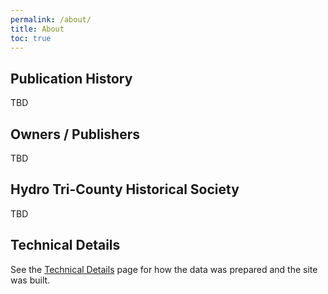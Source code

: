 ```yaml
---
permalink: /about/
title: About
toc: true
---
```


## Publication History

TBD

## Owners / Publishers

TBD

## Hydro Tri-County Historical Society

TBD

## Technical Details

See the [Technical Details](/details/) page for how the data was prepared and the site was built.